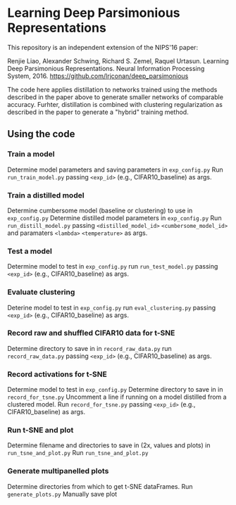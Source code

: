 # Learning Deep Parsimonious Representations

This repository is an independent extension of the NIPS'16 paper:

Renjie Liao, Alexander Schwing, Richard S. Zemel, Raquel Urtasun. Learning Deep Parsimonious Representations. Neural Information Processing System, 2016. https://github.com/lrjconan/deep_parsimonious

The code here applies distillation to networks trained using the methods described in the paper above to generate smaller networks of comparable accuracy. Furhter, distillation is combined with clustering regularization as described in the paper to generate a "hybrid" training method.

## Using the code
### Train a model
  Determine model parameters and saving parameters in `exp_config.py`
  Run `run_train_model.py` passing `<exp_id>` (e.g., CIFAR10_baseline) as args.

### Train a distilled model
  Determine cumbersome model (baseline or clustering) to use in `exp_config.py`
  Determine distilled model parameters in `exp_config.py`
  Run `run_distill_model.py` passing `<distilled_model_id>` `<cumbersome_model_id>` and paramaters `<lambda>` `<temperature>` as args.

### Test a model
  Determine model to test in `exp_config.py`
  run `run_test_model.py` passing `<exp_id>` (e.g., CIFAR10_baseline) as args.

### Evaluate clustering
  Deterine model to test in `exp_config.py`
  run `eval_clustering.py` passing `<exp_id>` (e.g., CIFAR10_baseline) as args.

### Record raw and shuffled CIFAR10 data for t-SNE
  Determine directory to save in in `record_raw_data.py`
  run `record_raw_data.py` passing `<exp_id>` (e.g., CIFAR10_baseline) as args.

### Record activations for t-SNE
  Determine model to test in `exp_config.py`
  Determine directory to save in in `record_for_tsne.py`
  Uncomment a line if running on a model distilled from a clustered model.
  Run `record_for_tsne.py` passing `<exp_id>` (e.g., CIFAR10_baseline) as args.

### Run t-SNE and plot
  Determine filename and directories to save in (2x, values and plots) in `run_tsne_and_plot.py`
  Run `run_tsne_and_plot.py`

### Generate multipanelled plots
  Determine directories from which to get t-SNE dataFrames.
  Run `generate_plots.py`
  Manually save plot
